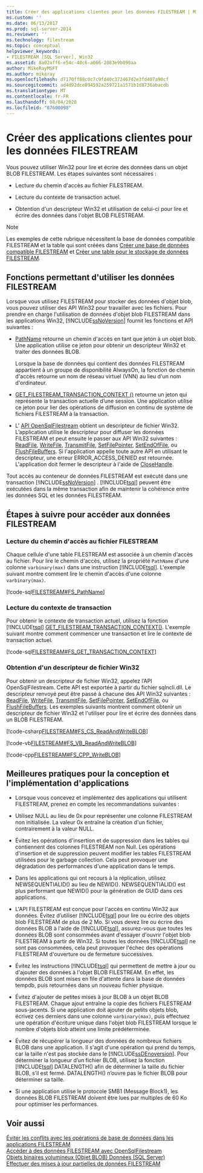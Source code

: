 ```yaml
---
title: Créer des applications clientes pour les données FILESTREAM | Microsoft Docs
ms.custom: ''
ms.date: 06/13/2017
ms.prod: sql-server-2014
ms.reviewer: ''
ms.technology: filestream
ms.topic: conceptual
helpviewer_keywords:
- FILESTREAM [SQL Server], Win32
ms.assetid: 8a02aff6-e54c-40c6-a066-2083e9b090aa
author: MikeRayMSFT
ms.author: mikeray
ms.openlocfilehash: d7170ff88c0c7c9fd40c372467d2e3fd407a90cf
ms.sourcegitcommit: ad4d92dce894592a259721a1571b1d8736abacdb
ms.translationtype: MT
ms.contentlocale: fr-FR
ms.lasthandoff: 08/04/2020
ms.locfileid: "87600098"
---
```

# <a name="create-client-applications-for-filestream-data"></a>Créer des applications clientes pour les données FILESTREAM
  Vous pouvez utiliser Win32 pour lire et écrire des données dans un objet BLOB FILESTREAM. Les étapes suivantes sont nécessaires :  
  
-   Lecture du chemin d'accès au fichier FILESTREAM.  
  
-   Lecture du contexte de transaction actuel.  
  
-   Obtention d'un descripteur Win32 et utilisation de celui-ci pour lire et écrire des données dans l'objet BLOB FILESTREAM.  
  
> [!NOTE]  
>  Les exemples de cette rubrique nécessitent la base de données compatible FILESTREAM et la table qui sont créées dans [Créer une base de données compatible FILESTREAM](create-a-filestream-enabled-database.md) et [Créer une table pour le stockage de données FILESTREAM](create-a-table-for-storing-filestream-data.md).  
  
##  <a name="functions-for-working-with-filestream-data"></a><a name="func"></a> Fonctions permettant d'utiliser les données FILESTREAM  
 Lorsque vous utilisez FILESTREAM pour stocker des données d'objet blob, vous pouvez utiliser des API Win32 pour travailler avec les fichiers. Pour prendre en charge l'utilisation de données d'objet blob FILESTREAM dans les applications Win32, [!INCLUDE[ssNoVersion](../../includes/ssnoversion-md.md)] fournit les fonctions et API suivantes :  
  
-   [PathName](/sql/relational-databases/system-functions/pathname-transact-sql) retourne un chemin d'accès en tant que jeton à un objet blob. Une application utilise ce jeton pour obtenir un descripteur Win32 et traiter des données BLOB.  
  
     Lorsque la base de données qui contient des données FILESTREAM appartient à un groupe de disponibilité AlwaysOn, la fonction de chemin d'accès retourne un nom de réseau virtuel (VNN) au lieu d'un nom d'ordinateur.  
  
-   [GET_FILESTREAM_TRANSACTION_CONTEXT ()](/sql/t-sql/functions/get-filestream-transaction-context-transact-sql) retourne un jeton qui représente la transaction actuelle d’une session. Une application utilise ce jeton pour lier des opérations de diffusion en continu de système de fichiers FILESTREAM à la transaction.  
  
-   L' [API OpenSqlFilestream](access-filestream-data-with-opensqlfilestream.md) obtient un descripteur de fichier Win32. L’application utilise le descripteur pour diffuser les données FILESTREAM et peut ensuite le passer aux API Win32 suivantes : [ReadFile](https://go.microsoft.com/fwlink/?LinkId=86422), [WriteFile](https://go.microsoft.com/fwlink/?LinkId=86423), [TransmitFile](https://go.microsoft.com/fwlink/?LinkId=86424), [SetFilePointer](https://go.microsoft.com/fwlink/?LinkId=86425), [SetEndOfFile](https://go.microsoft.com/fwlink/?LinkId=86426), ou [FlushFileBuffers](https://go.microsoft.com/fwlink/?LinkId=86427). Si l'application appelle toute autre API en utilisant le descripteur, une erreur ERROR_ACCESS_DENIED est retournée. L'application doit fermer le descripteur à l'aide de [CloseHandle](https://go.microsoft.com/fwlink/?LinkId=86428).  
  
 Tout accès au conteneur de données FILESTREAM est exécuté dans une transaction [!INCLUDE[ssNoVersion](../../includes/ssnoversion-md.md)] . [!INCLUDE[tsql](../../includes/tsql-md.md)] peuvent être exécutées dans la même transaction afin de maintenir la cohérence entre les données SQL et les données FILESTREAM.  
  
##  <a name="steps-for-accessing-filestream-data"></a><a name="steps"></a> Étapes à suivre pour accéder aux données FILESTREAM  
  
###  <a name="reading-the-filestream-file-path"></a><a name="path"></a> Lecture du chemin d'accès au fichier FILESTREAM  
 Chaque cellule d'une table FILESTREAM est associée à un chemin d'accès au fichier. Pour lire le chemin d'accès, utilisez la propriété `PathName` d'une colonne `varbinary(max)` dans une instruction [!INCLUDE[tsql](../../includes/tsql-md.md)]. L'exemple suivant montre comment lire le chemin d'accès d'une colonne `varbinary(max)`.  
  
 [!code-sql[FILESTREAM#FS_PathName](../../snippets/tsql/SQL15/tsql/filestream/transact-sql/filestream.sql#fs_pathname)]  
  
###  <a name="reading-the-transaction-context"></a><a name="trx"></a> Lecture du contexte de transaction  
 Pour obtenir le contexte de transaction actuel, utilisez la fonction [!INCLUDE[tsql](../../includes/tsql-md.md)] [GET_FILESTREAM_TRANSACTION_CONTEXT()](/sql/t-sql/functions/get-filestream-transaction-context-transact-sql). L'exemple suivant montre comment commencer une transaction et lire le contexte de transaction actuel.  
  
 [!code-sql[FILESTREAM#FS_GET_TRANSACTION_CONTEXT](../../snippets/tsql/SQL15/tsql/filestream/transact-sql/filestream.sql#fs_get_transaction_context)]  
  
###  <a name="obtaining-a-win32-file-handle"></a><a name="handle"></a> Obtention d'un descripteur de fichier Win32  
 Pour obtenir un descripteur de fichier Win32, appelez l’API OpenSqlFilestream. Cette API est exportée à partir du fichier sqlncli.dll. Le descripteur renvoyé peut être passé à chacune des API Win32 suivantes : [ReadFile](https://go.microsoft.com/fwlink/?LinkId=86422), [WriteFile](https://go.microsoft.com/fwlink/?LinkId=86423), [TransmitFile](https://go.microsoft.com/fwlink/?LinkId=86424), [SetFilePointer](https://go.microsoft.com/fwlink/?LinkId=86425), [SetEndOfFile](https://go.microsoft.com/fwlink/?LinkId=86426), ou [FlushFileBuffers](https://go.microsoft.com/fwlink/?LinkId=86427). Les exemples suivants montrent comment obtenir un descripteur de fichier Win32 et l'utiliser pour lire et écrire des données dans un BLOB FILESTREAM.  
  
 [!code-csharp[FILESTREAM#FS_CS_ReadAndWriteBLOB](../../snippets/tsql/SQL15/tsql/filestream/cs/filestream.cs#fs_cs_readandwriteblob)]  
  
 [!code-vb[FILESTREAM#FS_VB_ReadAndWriteBLOB](../../snippets/tsql/SQL15/tsql/filestream/vb/filestream.vb#fs_vb_readandwriteblob)]  
  
 [!code-cpp[FILESTREAM#FS_CPP_WriteBLOB](../../snippets/tsql/SQL15/tsql/filestream/cpp/filestream.cpp#fs_cpp_writeblob)]  
  
##  <a name="best-practices-for-application-design-and-implementation"></a><a name="best"></a> Meilleures pratiques pour la conception et l'implémentation d'applications  
  
-   Lorsque vous concevez et implémentez des applications qui utilisent FILESTREAM, prenez en compte les recommandations suivantes :  
  
-   Utilisez NULL au lieu de 0x pour représenter une colonne FILESTREAM non initialisée. La valeur 0x entraîne la création d'un fichier, contrairement à la valeur NULL.  
  
-   Évitez les opérations d'insertion et de suppression dans les tables qui contiennent des colonnes FILESTREAM non Null. Les opérations d'insertion et de suppression peuvent modifier les tables FILESTREAM utilisées pour le garbage collection. Cela peut provoquer une dégradation des performances d'une application dans le temps.  
  
-   Dans les applications qui ont recours à la réplication, utilisez NEWSEQUENTIALID() au lieu de NEWID(). NEWSEQUENTIALID() est plus performant que NEWID() pour la génération de GUID dans ces applications.  
  
-   L'API FILESTREAM est conçue pour l'accès en continu Win32 aux données. Évitez d’utiliser [!INCLUDE[tsql](../../includes/tsql-md.md)] pour lire ou écrire des objets blob FILESTREAM de plus de 2 Mo. Si vous devez lire ou écrire des données BLOB à l'aide de [!INCLUDE[tsql](../../includes/tsql-md.md)], assurez-vous que toutes les données BLOB sont consommées avant d'essayer d'ouvrir l'objet blob FILESTREAM à partir de Win32. Si toutes les données [!INCLUDE[tsql](../../includes/tsql-md.md)] ne sont pas consommées, cela peut provoquer l'échec des opérations FILESTREAM d'ouverture ou de fermeture successives.  
  
-   Évitez les instructions [!INCLUDE[tsql](../../includes/tsql-md.md)] qui permettent de mettre à jour ou d'ajouter des données à l'objet BLOB FILESTREAM. En effet, les données BLOB sont mises en file d'attente dans la base de données tempdb, puis retournées dans un nouveau fichier physique.  
  
-   Évitez d'ajouter de petites mises à jour BLOB à un objet BLOB FILESTREAM. Chaque ajout entraîne la copie des fichiers FILESTREAM sous-jacents. Si une application doit ajouter de petits objets blob, écrivez ces derniers dans une colonne `varbinary(max)`, puis effectuez une opération d'écriture unique dans l'objet blob FILESTREAM lorsque le nombre d'objets blob atteint une limite prédéterminée.  
  
-   Évitez de récupérer la longueur des données de nombreux fichiers BLOB dans une application. Il s'agit d'une opération qui prend du temps, car la taille n'est pas stockée dans le [!INCLUDE[ssDEnoversion](../../includes/ssdenoversion-md.md)]. Pour déterminer la longueur d’un fichier BLOB, utilisez la fonction [!INCLUDE[tsql](../../includes/tsql-md.md)] DATALENGTH() afin de déterminer la taille du fichier BLOB, s’il est fermé. DATALENGTH() n’ouvre pas le fichier BLOB pour déterminer sa taille.  
  
-   Si une application utilise le protocole SMB1 (Message Block1), les données BLOB FILESTREAM doivent être lues par multiples de 60 Ko pour optimiser les performances.  
  
## <a name="see-also"></a>Voir aussi  
 [Éviter les conflits avec les opérations de base de données dans les applications FILESTREAM](avoid-conflicts-with-database-operations-in-filestream-applications.md)   
 [Accéder à des données FILESTREAM avec OpenSqlFilestream](access-filestream-data-with-opensqlfilestream.md)   
 [Objets binaires volumineux &#40;Objet BLOB&#41; Données &#40;SQL Server&#41;](binary-large-object-blob-data-sql-server.md)   
 [Effectuer des mises à jour partielles de données FILESTREAM](make-partial-updates-to-filestream-data.md)  
  
  
